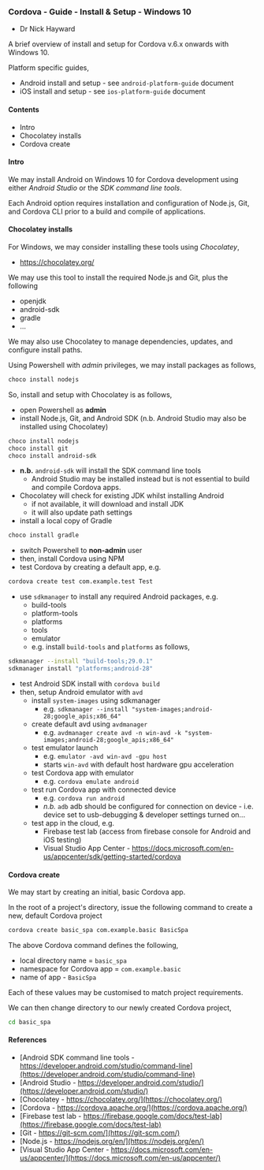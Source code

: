 ### Cordova - Guide - Install & Setup - Windows 10
* Dr Nick Hayward

A brief overview of install and setup for Cordova v.6.x onwards with Windows 10.

Platform specific guides,
* Android install and setup - see `android-platform-guide` document
* iOS install and setup - see `ios-platform-guide` document

#### Contents
* Intro
* Chocolatey installs
* Cordova create

#### Intro
We may install Android on Windows 10 for Cordova development using either *Android Studio* or the *SDK command line tools*.

Each Android option requires installation and configuration of Node.js, Git, and Cordova CLI prior to a build and compile of applications.

#### Chocolatey installs
For Windows, we may consider installing these tools using *Chocolatey*,

* https://chocolatey.org/

We may use this tool to install the required Node.js and Git, plus the following

* openjdk
* android-sdk
* gradle
* ...

We may also use Chocolatey to manage dependencies, updates, and configure install paths.

Using Powershell with *admin* privileges, we may install packages as follows,

```bash
choco install nodejs
```

So, install and setup with Chocolatey is as follows,

* open Powershell as **admin**
* install Node.js, Git, and Android SDK (n.b. Android Studio may also be installed using Chocolatey)

```bash
choco install nodejs
choco install git
choco install android-sdk
```

* **n.b.** `android-sdk` will install the SDK command line tools
	* Android Studio may be installed instead but is not essential to build and compile Cordova apps.
* Chocolatey will check for existing JDK whilst installing Android
	* if not available, it will download and install JDK
	* it will also update path settings
* install a local copy of Gradle

```bash
choco install gradle
```

* switch Powershell to **non-admin** user
* then, install Cordova using NPM
* test Cordova by creating a default app, e.g.

```bash
cordova create test com.example.test Test
```

* use `sdkmanager` to install any required Android packages, e.g.
	* build-tools
	* platform-tools
	* platforms
	* tools
	* emulator
	* e.g. install `build-tools` and `platforms` as follows,

```bash
sdkmanager --install "build-tools;29.0.1"
sdkmanager install "platforms;android-28"
```

* test Android SDK install with `cordova build`
* then, setup Android emulator with `avd`
	* install `system-images` using sdkmanager
		* e.g. `sdkmanager --install "system-images;android-28;google_apis;x86_64"`
	* create default avd using `avdmanager`
		* e.g. `avdmanager create avd -n win-avd -k "system-images;android-28;google_apis;x86_64"`
	* test emulator launch
		* e.g. `emulator -avd win-avd -gpu host`
		* starts `win-avd` with default host hardware gpu acceleration
	* test Cordova app with emulator
		* e.g. `cordova emulate android`
	* test run Cordova app with connected device
		* e.g. `cordova run android`
		* *n.b.* `adb` adb should be configured for connection on device - i.e. device set to usb-debugging & developer settings turned on...
	* test app in the cloud, e.g.
		* Firebase test lab (access from firebase console for Android and iOS testing)
		* Visual Studio App Center - https://docs.microsoft.com/en-us/appcenter/sdk/getting-started/cordova

#### Cordova create
We may start by creating an initial, basic Cordova app.

In the root of a project's directory, issue the following command to create a new, default Cordova project

```bash
cordova create basic_spa com.example.basic BasicSpa
```

The above Cordova command defines the following,

* local directory name = `basic_spa`
* namespace for Cordova app = `com.example.basic`
* name of app - `BasicSpa`

Each of these values may be customised to match project requirements.

We can then change directory to our newly created Cordova project,

```bash
cd basic_spa
```

#### References

* [Android SDK command line tools - https://developer.android.com/studio/command-line](https://developer.android.com/studio/command-line)
* [Android Studio - https://developer.android.com/studio/](https://developer.android.com/studio/)
* [Chocolatey - https://chocolatey.org/](https://chocolatey.org/)
* [Cordova - https://cordova.apache.org/](https://cordova.apache.org/)
* [Firebase test lab - https://firebase.google.com/docs/test-lab](https://firebase.google.com/docs/test-lab)
* [Git - https://git-scm.com/](https://git-scm.com/)
* [Node.js - https://nodejs.org/en/](https://nodejs.org/en/)
* [Visual Studio App Center - https://docs.microsoft.com/en-us/appcenter/](https://docs.microsoft.com/en-us/appcenter/)